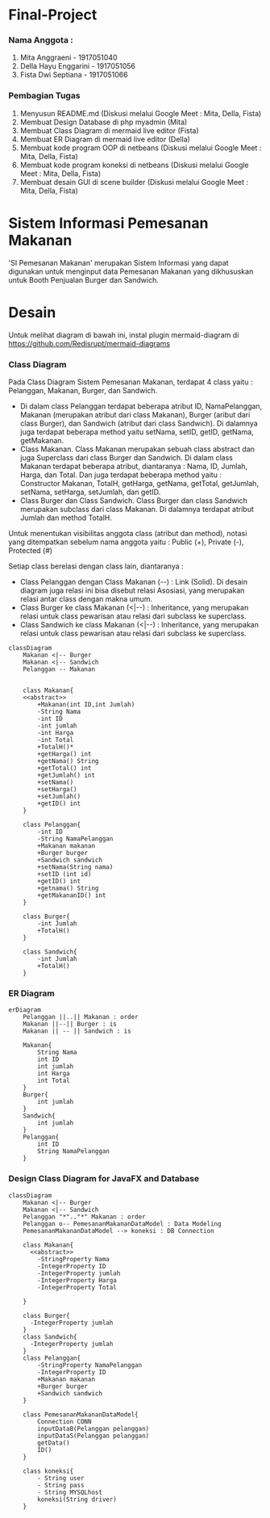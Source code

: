 # Final-Project
### Nama Anggota :
1. Mita Anggraeni - 1917051040
2. Della Hayu Enggarini - 1917051056
3. Fista Dwi Septiana - 1917051066


### Pembagian Tugas
1. Menyusun README.md (Diskusi melalui Google Meet : Mita, Della, Fista)
2. Membuat Design Database di php myadmin (Mita)
3. Membuat Class Diagram di mermaid live editor (Fista)
4. Membuat ER Diagram di mermaid live editor (Della)
5. Membuat kode program OOP di netbeans (Diskusi melalui Google Meet : Mita, Della, Fista)
6. Membuat kode program koneksi di netbeans (Diskusi melalui Google Meet : Mita, Della, Fista)
7. Membuat desain GUI di scene builder (Diskusi melalui Google Meet : Mita, Della, Fista)


# Sistem Informasi Pemesanan Makanan
'SI Pemesanan Makanan' merupakan Sistem Informasi yang dapat digunakan untuk menginput data Pemesanan Makanan yang dikhususkan untuk Booth Penjualan Burger dan Sandwich.

# Desain
Untuk melihat diagram di bawah ini, instal plugin mermaid-diagram di https://github.com/Redisrupt/mermaid-diagrams

### Class Diagram
Pada Class Diagram Sistem Pemesanan Makanan, terdapat 4 class yaitu : Pelanggan, Makanan, Burger, dan Sandwich.
- Di dalam class Pelanggan terdapat beberapa atribut ID, NamaPelanggan, Makanan (merupakan atribut dari class Makanan), Burger (aribut dari class Burger), dan Sandwich (atribut dari class Sandwich). Di dalamnya juga terdapat beberapa method yaitu setNama, setID, getID, getNama, getMakanan.
- Class Makanan. Class Makanan merupakan sebuah class abstract dan juga Superclass dari class Burger dan Sandwich. Di dalam class Makanan terdapat beberapa atribut, diantaranya : Nama, ID, Jumlah, Harga, dan Total. Dan juga terdapat beberapa method yaitu : Constructor Makanan, TotalH, getHarga, getNama, getTotal, getJumlah, setNama, setHarga, setJumlah, dan getID.
- Class Burger dan Class Sandwich. Class Burger dan class Sandwich merupakan subclass dari class Makanan. Di dalamnya terdapat atribut Jumlah dan method TotalH.

Untuk menentukan visibilitas anggota class (atribut dan method), notasi yang ditempatkan sebelum nama anggota yaitu :
Public (+), Private (-), Protected (#)

Setiap class berelasi dengan class lain, diantaranya :
- Class Pelanggan dengan Class Makanan (--) : Link (Solid). Di desain diagram juga relasi ini bisa disebut relasi Asosiasi, yang merupakan relasi antar class dengan makna umum.
- Class Burger ke class Makanan (<|--) : Inheritance, yang merupakan relasi untuk class pewarisan atau relasi dari subclass ke superclass.
- Class Sandwich ke class Makanan (<|--) :  Inheritance, yang merupakan relasi untuk class pewarisan atau relasi dari subclass ke superclass.

```mermaid
classDiagram
    Makanan <|-- Burger
    Makanan <|-- Sandwich
    Pelanggan -- Makanan
    

    class Makanan{
    <<abstract>>
        +Makanan(int ID,int Jumlah)
        -String Nama
        -int ID
        -int jumlah
        -int Harga
        -int Total
        +TotalH()*
        +getHarga() int
        +getNama() String
        +getTotal() int
        +getJumlah() int
        +setNama()
        +setHarga()
        +setJumlah()
        +getID() int
    }
    
    class Pelanggan{
        -int ID
        -String NamaPelanggan
        +Makanan makanan
        +Burger burger
        +Sandwich sandwich
        +setNama(String nama)
        +setID (int id) 
        +getID() int
        +getnama() String
        +getMakananID() int
    }

    class Burger{
        -int Jumlah
        +TotalH()
    }

    class Sandwich{
        -int Jumlah
        +TotalH()
    }
 ```   


### ER Diagram
```mermaid
erDiagram
    Pelanggan ||..|| Makanan : order
    Makanan ||--|| Burger : is
    Makanan || -- || Sandwich : is

    Makanan{
        String Nama
        int ID
        int jumlah
        int Harga
        int Total
    }
    Burger{
        int jumlah
    }
    Sandwich{
        int jumlah
    }
    Pelanggan{
        int ID
        String NamaPelanggan
    }
```

### Design Class Diagram for JavaFX and Database
```mermaid
classDiagram
    Makanan <|-- Burger
    Makanan <|-- Sandwich
    Pelanggan "*".."*" Makanan : order
    Pelanggan o-- PemesananMakananDataModel : Data Modeling
    PemesananMakananDataModel --> koneksi : DB Connection

    class Makanan{
      <<abstract>>
        -StringProperty Nama
        -IntegerProperty ID
        -IntegerProperty jumlah
        -IntegerProperty Harga
        -IntegerProperty Total
        
    }
    
    class Burger{
      -IntegerProperty jumlah
    }
    class Sandwich{
      -IntegerProperty jumlah
    }
    class Pelanggan{
        -StringProperty NamaPelanggan
        -IntegerProperty ID
        +Makanan makanan
        +Burger burger
        +Sandwich sandwich
    }

    class PemesananMakananDataModel{
        Connection CONN
        inputDataB(Pelanggan pelanggan)
        inputDataS(Pelanggan pelanggan)
        getData()
        ID()
    }

    class koneksi{
        - String user
        - String pass
        - String MYSQLhost
        koneksi(String driver)
    }
```
